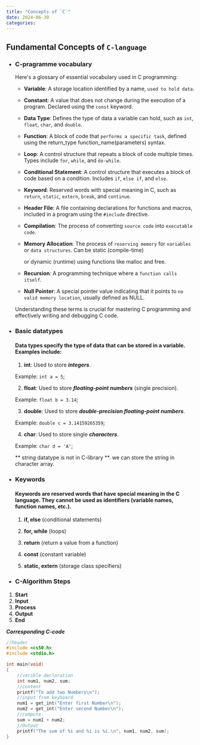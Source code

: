 ```yaml
---
title: "Concepts of `C`"
date: 2024-06-30
categories:
---
```


## Fundamental Concepts of `C-language`

 * ### **C-pragramme vocabulary**
    Here's a glossary of essential vocabulary used in C programming:

    * **Variable**: A storage location identified by a name, `used to hold data`.

    * **Constant**: A value that does not change during the execution of a program. Declared using the `const` keyword.

    * **Data Type**: Defines the type of data a variable can hold, such as `int`, `float`, `char`, and `double`.

    * **Function**: A block of code that `performs a specific task`, defined using the return_type function_name(parameters)
       syntax.

    * **Loop**: A control structure that repeats a block of code multiple times. Types include `for`, `while`, and `do-while`.

    * **Conditional Statement**: A control structure that executes a block of code based on a condition. Includes `if`, 
        `else if`, and `else`.

    * **Keyword**: Reserved words with special meaning in C, such as `return`, `static`, `extern`, `break`, and `continue`.

    * **Header File**: A file containing declarations for functions and macros, included in a program using the `#include` 
         directive.

    * **Compilation**: The process of converting `source code` into `executable code`.

    * **Memory Allocation**: The process of `reserving memory` for `variables` or `data structures`. Can be static (compile-time)

        or dynamic (runtime) using functions like malloc and free.

    * **Recursion**: A programming technique where a `function calls itself`.

    * **Null Pointer**: A special pointer value indicating that it points to `no valid memory location`, usually defined as NULL.

     Understanding these terms is crucial for mastering C programming and effectively writing and debugging C code.


 * ### **Basic datatypes**

    #### Data types specify the type of data that can be stored in a variable. Examples include:

    1. **int**: Used to store _**integers**_.

     Example: `int a = 5`;

    2. **float**: Used to store _**floating-point numbers**_ (single precision).

     Example: `float b = 3.14`;

    3. **double**: Used to store _**double-precision floating-point numbers**_.

     Example: `double c = 3.14159265359`;

    4. **char**: Used to store single _**characters**_.

     Example: `char d = 'A'`;

     ** string datatype is not in C-library **. we can store the string in character array.


 * ### **Keywords**
   #### Keywords are reserved words that have special meaning in the C language. They cannot be used as identifiers (variable names, function names, etc.). 

    1. **if, else** (conditional statements)

    2. **for, while** (loops)

    3. **return** (return a value from a function)

    4. **const** (constant variable)

    5. **static, extern** (storage class specifiers)

    
 * ### **C-Algorithm Steps**

  1. **Start**
  2. **Input**
  3. **Process**
  4. **Output**
  5. **End**


   **_Corresponding C-code_**

```c
//header
#include <cs50.h>
#include <stdio.h>

int main(void)
{
    //varible declaration
    int num1, num2, sum;
    //content
    printf("To add two Numbers\n");
    //input from keyboard
    num1 = get_int("Enter first Number\n");
    num2 = get_int("Enter second Number\n");
    //compute
    sum = num1 + num2;
    //Output
    printf("The sum of %i and %i is %i.\n", num1, num2, sum);
}
```

